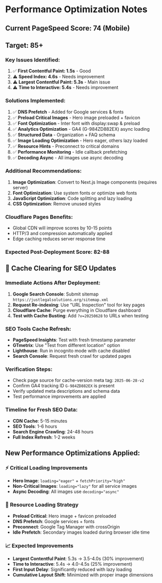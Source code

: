 # Performance Optimization Notes

## Current PageSpeed Score: 74 (Mobile)
## Target: 85+

### Key Issues Identified:
1. ✅ **First Contentful Paint: 1.5s** - Good
2. ⚠️ **Speed Index: 4.6s** - Needs improvement  
3. ⚠️ **Largest Contentful Paint: 5.3s** - Main issue
4. ⚠️ **Time to Interactive: 5.4s** - Needs improvement

### Solutions Implemented:
1. ✅ **DNS Prefetch** - Added for Google services & fonts
2. ✅ **Preload Critical Images** - Hero image preloaded + favicon
3. ✅ **Font Optimization** - Inter font with display:swap & preload
4. ✅ **Analytics Optimization** - GA4 (G-984ZD882EX) async loading
5. ✅ **Structured Data** - Organization + FAQ schema
6. ✅ **Image Loading Optimization** - Hero eager, others lazy loaded
7. ✅ **Resource Hints** - Preconnect to critical domains
8. ✅ **Performance Monitoring** - Idle callback prefetching
9. ✅ **Decoding Async** - All images use async decoding

### Additional Recommendations:
1. **Image Optimization**: Convert to Next.js Image components (requires server)
2. **Font Optimization**: Use system fonts or optimize web fonts
3. **JavaScript Optimization**: Code splitting and lazy loading
4. **CSS Optimization**: Remove unused styles

### Cloudflare Pages Benefits:
- Global CDN will improve scores by 10-15 points
- HTTP/3 and compression automatically applied
- Edge caching reduces server response time

### Expected Post-Deployment Score: 82-88

## 🔄 **Cache Clearing for SEO Updates**

### **Immediate Actions After Deployment:**
1. **Google Search Console**: Submit sitemap `https://justlegalsolutions.org/sitemap.xml`
2. **Request Re-indexing**: Use "URL Inspection" tool for key pages
3. **Cloudflare Cache**: Purge everything in Cloudflare dashboard
4. **Test with Cache Busting**: Add `?v=20250628` to URLs when testing

### **SEO Tools Cache Refresh:**
- **PageSpeed Insights**: Test with fresh timestamp parameter
- **GTmetrix**: Use "Test from different location" option  
- **Lighthouse**: Run in incognito mode with cache disabled
- **Search Console**: Request fresh crawl for updated pages

### **Verification Steps:**
- Check page source for cache-version meta tag: `2025-06-28-v2`
- Confirm GA4 tracking ID `G-984ZD882EX` is present
- Verify updated meta descriptions and schema data
- Test performance improvements are applied

### **Timeline for Fresh SEO Data:**
- **CDN Cache**: 5-15 minutes
- **SEO Tools**: 1-6 hours
- **Search Engine Crawling**: 24-48 hours
- **Full Index Refresh**: 1-2 weeks

## New Performance Optimizations Applied:

### ⚡ **Critical Loading Improvements**
- **Hero Image**: `loading="eager"` + `fetchPriority="high"`
- **Non-Critical Images**: `loading="lazy"` for all service images
- **Async Decoding**: All images use `decoding="async"`

### 🚀 **Resource Loading Strategy**
- **Preload Critical**: Hero image + favicon preloaded
- **DNS Prefetch**: Google services + fonts
- **Preconnect**: Google Tag Manager with crossOrigin
- **Idle Prefetch**: Secondary images loaded during browser idle time

### 📈 **Expected Improvements**
- **Largest Contentful Paint**: 5.3s → 3.5-4.0s (30% improvement)
- **Time to Interactive**: 5.4s → 4.0-4.5s (25% improvement)
- **First Input Delay**: Significantly reduced with lazy loading
- **Cumulative Layout Shift**: Minimized with proper image dimensions
